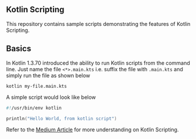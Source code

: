 ## Kotlin Scripting

This repository contains sample scripts demonstrating the features of Kotlin Scripting.

## Basics

In Kotlin 1.3.70 introduced the ability to run Kotlin scripts from the command line. Just name the file `<*>.main.kts` i.e. suffix the file with `.main.kts` and simply run the file as shown below

```shell
kotlin my-file.main.kts
```

A simple script would look like below

```kotlin
#!/usr/bin/env kotlin 

println("Hello World, from kotlin script")
```

Refer to the [Medium Article](https://medium.com/@umang91/scripting-in-kotlin-eaf01750bbee) for more understanding on Kotlin Scripting.

